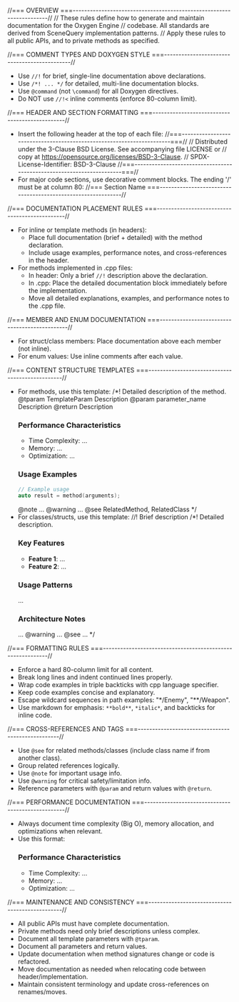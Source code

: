 //=== OVERVIEW ===---------------------------------------------------------------------//
// These rules define how to generate and maintain documentation for the Oxygen Engine
// codebase. All standards are derived from SceneQuery implementation patterns.
// Apply these rules to all public APIs, and to private methods as specified.

//=== COMMENT TYPES AND DOXYGEN STYLE ===---------------------------------------------//
- Use `//!` for brief, single-line documentation above declarations.
- Use `/*! ... */` for detailed, multi-line documentation blocks.
- Use `@command` (not `\command`) for all Doxygen directives.
- Do NOT use `//!<` inline comments (enforce 80-column limit).

//=== HEADER AND SECTION FORMATTING ===-----------------------------------------------//
- Insert the following header at the top of each file:
  //===----------------------------------------------------------------------===//
  // Distributed under the 3-Clause BSD License. See accompanying file LICENSE or
  // copy at https://opensource.org/licenses/BSD-3-Clause.
  // SPDX-License-Identifier: BSD-3-Clause
  //===----------------------------------------------------------------------===//
- For major code sections, use decorative comment blocks. The ending '/' must be at column 80:
  //=== Section Name ===-------------------------------------------------------------//

//=== DOCUMENTATION PLACEMENT RULES ===----------------------------------------------//
- For inline or template methods (in headers):
  - Place full documentation (brief + detailed) with the method declaration.
  - Include usage examples, performance notes, and cross-references in the header.
- For methods implemented in .cpp files:
  - In header: Only a brief `//!` description above the declaration.
  - In .cpp: Place the detailed documentation block immediately before the implementation.
  - Move all detailed explanations, examples, and performance notes to the .cpp file.

//=== MEMBER AND ENUM DOCUMENTATION ===----------------------------------------------//
- For struct/class members: Place documentation above each member (not inline).
- For enum values: Use inline comments after each value.

//=== CONTENT STRUCTURE TEMPLATES ===------------------------------------------------//
- For methods, use this template:
  /*!
   Detailed description of the method.
   @tparam TemplateParam Description
   @param parameter_name Description
   @return Description
   ### Performance Characteristics
   - Time Complexity: ...
   - Memory: ...
   - Optimization: ...
   ### Usage Examples
   ```cpp
   // Example usage
   auto result = method(arguments);
   ```
   @note ...
   @warning ...
   @see RelatedMethod, RelatedClass
  */
- For classes/structs, use this template:
  //! Brief description
  /*!
   Detailed description.
   ### Key Features
   - **Feature 1**: ...
   - **Feature 2**: ...
   ### Usage Patterns
   ...
   ### Architecture Notes
   ...
   @warning ...
   @see ...
  */

//=== FORMATTING RULES ===-----------------------------------------------------------//
- Enforce a hard 80-column limit for all content.
- Break long lines and indent continued lines properly.
- Wrap code examples in triple backticks with cpp language specifier.
- Keep code examples concise and explanatory.
- Escape wildcard sequences in path examples: "*/Enemy", "**/Weapon".
- Use markdown for emphasis: `**bold**`, `*italic*`, and backticks for inline code.

//=== CROSS-REFERENCES AND TAGS ===--------------------------------------------------//
- Use `@see` for related methods/classes (include class name if from another class).
- Group related references logically.
- Use `@note` for important usage info.
- Use `@warning` for critical safety/limitation info.
- Reference parameters with `@param` and return values with `@return`.

//=== PERFORMANCE DOCUMENTATION ===--------------------------------------------------//
- Always document time complexity (Big O), memory allocation, and optimizations when relevant.
- Use this format:
  ### Performance Characteristics
  - Time Complexity: ...
  - Memory: ...
  - Optimization: ...

//=== MAINTENANCE AND CONSISTENCY ===------------------------------------------------//
- All public APIs must have complete documentation.
- Private methods need only brief descriptions unless complex.
- Document all template parameters with `@tparam`.
- Document all parameters and return values.
- Update documentation when method signatures change or code is refactored.
- Move documentation as needed when relocating code between header/implementation.
- Maintain consistent terminology and update cross-references on renames/moves.
